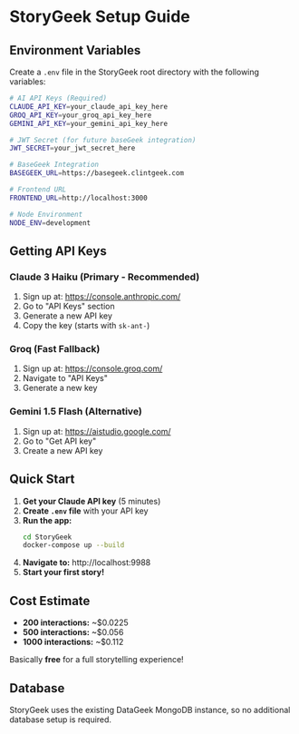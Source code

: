 # StoryGeek Setup Guide

## Environment Variables

Create a `.env` file in the StoryGeek root directory with the following variables:

```bash
# AI API Keys (Required)
CLAUDE_API_KEY=your_claude_api_key_here
GROQ_API_KEY=your_groq_api_key_here
GEMINI_API_KEY=your_gemini_api_key_here

# JWT Secret (for future baseGeek integration)
JWT_SECRET=your_jwt_secret_here

# BaseGeek Integration
BASEGEEK_URL=https://basegeek.clintgeek.com

# Frontend URL
FRONTEND_URL=http://localhost:3000

# Node Environment
NODE_ENV=development
```

## Getting API Keys

### Claude 3 Haiku (Primary - Recommended)
1. Sign up at: https://console.anthropic.com/
2. Go to "API Keys" section
3. Generate a new API key
4. Copy the key (starts with `sk-ant-`)

### Groq (Fast Fallback)
1. Sign up at: https://console.groq.com/
2. Navigate to "API Keys"
3. Generate a new key

### Gemini 1.5 Flash (Alternative)
1. Sign up at: https://aistudio.google.com/
2. Go to "Get API key"
3. Create a new API key

## Quick Start

1. **Get your Claude API key** (5 minutes)
2. **Create `.env` file** with your API key
3. **Run the app:**
   ```bash
   cd StoryGeek
   docker-compose up --build
   ```
4. **Navigate to:** http://localhost:9988
5. **Start your first story!**

## Cost Estimate

- **200 interactions:** ~$0.0225
- **500 interactions:** ~$0.056
- **1000 interactions:** ~$0.112

Basically **free** for a full storytelling experience!

## Database

StoryGeek uses the existing DataGeek MongoDB instance, so no additional database setup is required.